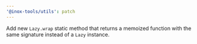 ```yaml
---
'@inox-tools/utils': patch
---
```


Add new `Lazy.wrap` static method that returns a memoized function with the same signature instead of a `Lazy` instance.
